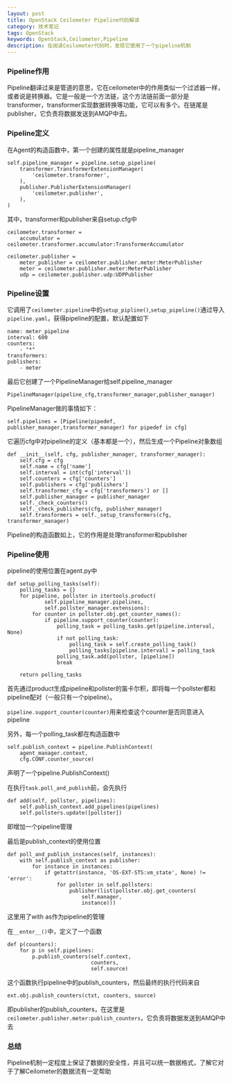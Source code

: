```yaml
---
layout: post
title: OpenStack Ceilometer Pipeline代码解读
category: 技术笔记
tags: OpenStack
keywords: OpenStack,Ceilometer,Pipeline
description: 在阅读Ceilometer代码时，发现它使用了一个pipeline机制
---
```

### Pipeline作用
Pipeline翻译过来是管道的意思，它在ceilometer中的作用类似一个过滤器一样，或者说是转换器。它是一般是一个方法链，这个方法链前面一部分是transformer，transformer实现数据转换等功能，它可以有多个。在链尾是publisher，它负责将数据发送到AMQP中去。

### Pipeline定义
在Agent的构造函数中，第一个创建的属性就是pipeline_manager

    self.pipeline_manager = pipeline.setup_pipeline(
        transformer.TransformerExtensionManager(
            'ceilometer.transformer',
        ),
        publisher.PublisherExtensionManager(
            'ceilometer.publisher',
        ),
    )

其中，transformer和publisher来自setup.cfg中

    ceilometer.transformer =
        accumulator = ceilometer.transformer.accumulator:TransformerAccumulator

    ceilometer.publisher =
        meter_publisher = ceilometer.publisher.meter:MeterPublisher
        meter = ceilometer.publisher.meter:MeterPublisher
        udp = ceilometer.publisher.udp:UDPPublisher

### Pipeline设置
它调用了`ceilometer.pipeline`中的`setup_pipline()`,`setup_pipeline()`通过导入`pipeline.yaml`，获得pipeline的配置，默认配置如下

    name: meter_pipeline
    interval: 600
    counters:
        - "*"
    transformers:
    publishers:
        - meter

最后它创建了一个PipelineManager给self.pipeline_manager
    
    PipelineManager(pipeline_cfg,transformer_manager,publisher_manager)


PipelineManager做的事情如下：
    
    self.pipelines = [Pipeline(pipedef, publisher_manager,transformer_manager) for pipedef in cfg]

它遍历cfg中对pipeline的定义（基本都是一个），然后生成一个Pipeline对象数组

    def __init__(self, cfg, publisher_manager, transformer_manager):
        self.cfg = cfg
        self.name = cfg['name']
        self.interval = int(cfg['interval'])
        self.counters = cfg['counters']
        self.publishers = cfg['publishers']
        self.transformer_cfg = cfg['transformers'] or []
        self.publisher_manager = publisher_manager
        self._check_counters()
        self._check_publishers(cfg, publisher_manager)
        self.transformers = self._setup_transformers(cfg, transformer_manager)

Pipeline的构造函数如上，它的作用是处理transformer和publisher

### Pipeline使用
pipeline的使用位置在agent.py中

    def setup_polling_tasks(self):
        polling_tasks = {}
        for pipeline, pollster in itertools.product(
                self.pipeline_manager.pipelines,
                self.pollster_manager.extensions):
            for counter in pollster.obj.get_counter_names():
                if pipeline.support_counter(counter):
                    polling_task = polling_tasks.get(pipeline.interval, None)
                    if not polling_task:
                        polling_task = self.create_polling_task()
                        polling_tasks[pipeline.interval] = polling_task
                    polling_task.add(pollster, [pipeline])
                    break

        return polling_tasks

首先通过product生成pipeline和pollster的笛卡尔积，即将每一个pollster都和pipeline配对（一般只有一个pipeline）。

`pipeline.support_counter(counter)`用来检查这个counter是否同意进入pipeline

另外，每一个polling_task都在构造函数中

    self.publish_context = pipeline.PublishContext(
        agent_manager.context,
        cfg.CONF.counter_source)

声明了一个pipeline.PublishContext()

在执行`task.poll_and_publish`前，会先执行

    def add(self, pollster, pipelines):
        self.publish_context.add_pipelines(pipelines)
        self.pollsters.update([pollster])

即增加一个pipeline管理

最后是publish_context的使用位置

    def poll_and_publish_instances(self, instances):
        with self.publish_context as publisher:
            for instance in instances:
                if getattr(instance, 'OS-EXT-STS:vm_state', None) != 'error':
                    for pollster in self.pollsters:
                        publisher(list(pollster.obj.get_counters(
                            self.manager,
                            instance)))

这里用了with as作为pipeline的管理

在`__enter__()`中，定义了一个函数

    def p(counters):
        for p in self.pipelines:
            p.publish_counters(self.context,
                               counters,
                               self.source)

这个函数执行pipeline中的publish_counters，然后最终的执行代码来自

    ext.obj.publish_counters(ctxt, counters, source)

即publisher的publish_counters，在这里是`ceilometer.publisher.meter:publish_counters`，它负责将数据发送到AMQP中去

### 总结
Pipeline机制一定程度上保证了数据的安全性，并且可以统一数据格式，了解它对于了解Ceilometer的数据流有一定帮助